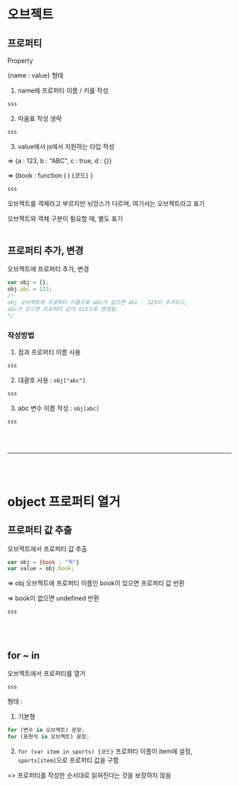 # 오브젝트
## 프로퍼티
Property

{name : value} 형태

1. name에 프로퍼티 이름 / 키를 작성
```js
sss
```

2. 따옴표 작성 생략
```js
sss
```

3. value에서 js에서 지원하는 타입 작성

=> {a : 123, b : "ABC", c : true, d : {}}

=> {book : function ( ) {코드} }
```js
sss
```
오브젝트를 객체라고 부르지만 뉘앙스가 다르며, 여기서는 오브젝트라고 표기

오브젝트와 객체 구분이 필요할 때, 별도 표기
<br></br>

## 프로퍼티 추가, 변경
오브젝트에 프로퍼티 추가, 변경

```js
var obj = {};
obj.abc = 123;
/*
obj 오브젝트에 프로퍼티 이름으로 abc가 없으면 abc : 123이 추가되고, 
abc가 있으면 프로퍼티 값이 123으로 변경됨.
*/ 
```

### 작성방법
1. 점과 프로퍼티 이름 사용
```js
sss
```

2. 대괄호 사용 : ```obj["abc"]```
```js
sss
```

3. abc 변수 이름 작성 : ```obj[abc]```
```js
sss
```
<br></br>

---
<br></br>

# object 프로퍼티 열거
## 프로퍼티 값 추출
오브젝트에서 프로퍼티 값 추출

```js
var obj = {book : "책"}
var value = obj.book;
```
=> obj 오브젝트에 프로퍼티 이름인 book이 있으면 프로퍼티 값 반환

=> book이 없으면 undefined 반환
```js
sss
```
<br></br>

## for ~ in
오브젝트에서 프로퍼티를 열거
```js
sss
```

형태 : 

1. 기본형
```js
for (변수 in 오브젝트) 문장;
for (표현식 in 오브젝트) 문장;
```

2. ```for (var item in sports) {코드}```
프로퍼티 이름이 item에 설정, 
```sports[item]```으로 프로퍼티 값을 구함

=> 프로퍼티를 작성한 순서대로 읽혀진다는 것을 보장하지 않음